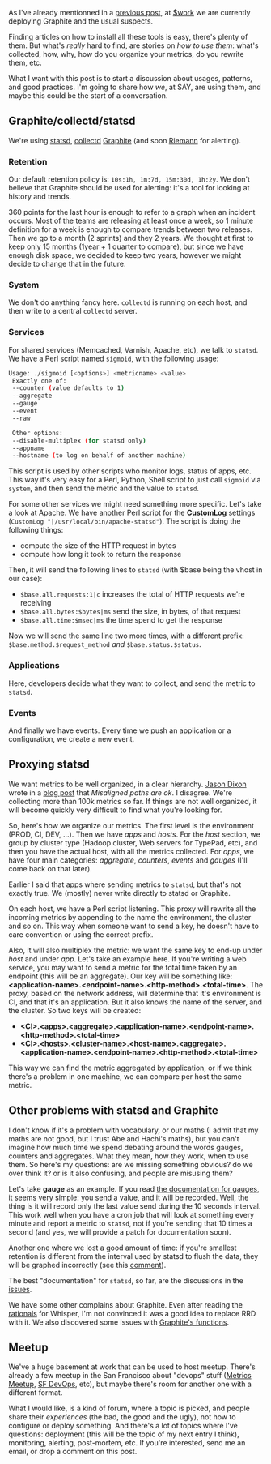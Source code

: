 As I've already mentionned in a [previous post](/carbons-manhole/), at [$work](http://saymedia.com) we are currently deploying Graphite and the usual suspects.

Finding articles on how to install all these tools is easy, there's plenty of them.  But what's *really* hard to find, are stories on *how to use them*: what's collected, how, why, how do you organize your metrics, do you rewrite them, etc.

What I want with this post is to start a discussion about usages, patterns, and good practices.  I'm going to share how *we*, at SAY, are using them, and maybe this could be the start of a conversation.

## Graphite/collectd/statsd

We're using [statsd](https://github.com/etsy/statsd), [collectd](https://collectd.org) [Graphite](https://github.com/graphite-project) (and soon [Riemann](http://riemann.io) for alerting).

### Retention

Our default retention policy is: `10s:1h, 1m:7d, 15m:30d, 1h:2y`.  We don't believe that Graphite should be used for alerting: it's a tool for looking at history and trends.

360 points for the last hour is enough to refer to a graph when an incident occurs.  Most of the teams are releasing at least once a week, so 1 minute definition for a week is enough to compare trends between two releases.  Then we go to a month (2 sprints) and they 2 years.  We thought at first to keep only 15 months (1year + 1 quarter to compare), but since we have enough disk space, we decided to keep two years, however we might decide to change that in the future.

### System

We don't do anything fancy here.  `collectd` is running on each host, and then write to a central `collectd` server.

### Services

For shared services (Memcached, Varnish, Apache, etc), we talk to `statsd`.  We have a Perl script named `sigmoid`, with the following usage:

```sh
Usage: ./sigmoid [<options>] <metricname> <value>
 Exactly one of:
 --counter (value defaults to 1)
 --aggregate
 --gauge
 --event
 --raw

 Other options:
 --disable-multiplex (for statsd only)
 --appname
 --hostname (to log on behalf of another machine)
```

This script is used by other scripts who monitor logs, status of apps, etc.  This way it's very easy for a Perl, Python, Shell script to just call `sigmoid` via `system`, and then send the metric and the value to `statsd`.

For some other services we might need something more specific.  Let's take a look at Apache.  We have another Perl script for the **CustomLog** settings (`CustomLog "|/usr/local/bin/apache-statsd"`).  The script is doing the following things:

* compute the size of the HTTP request in bytes
* compute how long it took to return the response

Then, it will send the following lines to `statsd` (with $base being the vhost in our case):

* `$base.all.requests:1|c` increases the total of HTTP requests we're receiving
* `$base.all.bytes:$bytes|ms` send the size, in bytes, of that request
* `$base.all.time:$msec|ms` the time spend to get the response

Now we will send the same line two more times, with a different prefix: `$base.method.$request_method` *and* `$base.status.$status`.

### Applications

Here, developers decide what they want to collect, and send the metric to `statsd`.

### Events

And finally we have events.  Every time we push an application or a configuration, we create a new event.

## Proxying statsd

We want metrics to be well organized, in a clear hierarchy.  [Jason Dixon](https://github.com/obfuscurity) wrote in a [blog post](http://obfuscurity.com/2012/05/Organizing-Your-Graphite-Metrics) that *Misaligned paths are ok*.  I disagree.  We're collecting more than 100k metrics so far.  If things are not well organized, it will become quickly very difficult to find what you're looking for.

So, here's how we organize our metrics.  The first level is the environment (PROD, CI, DEV, ...).  Then we have *apps* and *hosts*.  For the *host* section, we group by cluster type (Hadoop cluster, Web servers for TypePad, etc), and then you have the actual host, with all the metrics collected.  For *apps*, we have four main categories: *aggregate*, *counters*, *events* and *gauges* (I'll come back on that later).

Earlier I said that apps where sending metrics to `statsd`, but that's not exactly true.  We (mostly) never write directly to statsd or Graphite.

On each host, we have a Perl script listening.  This proxy will rewrite all the incoming metrics by appending to the name the environment, the cluster and so on.  This way when someone want to send a key, he doesn't have to care convention or using the correct prefix.

Also, it will also multiplex the metric: we want the same key to end-up under *host* and under *app*.  Let's take an example here.  If you're writing a web service, you may want to send a metric for the total time taken by an endpoint (this will be an aggregate).  Our key will be something like: **\<application-name\>.\<endpoint-name\>.\<http-method\>.\<total-time\>**.  The proxy, based on the network address, will determine that it's environment is CI, and that it's an application.  But it also knows the name of the server, and the cluster.  So two keys will be created:

* **\<CI\>.\<apps\>.\<aggregate\>.\<application-name\>.\<endpoint-name\>.\<http-method>.<total-time\>**
* **\<CI\>.\<hosts\>.\<cluster-name\>.\<host-name\>.\<aggregate\>.\<application-name\>.\<endpoint-name\>.\<http-method\>.\<total-time\>**

This way we can find the metric aggregated by application, or if we think there's a problem in one machine, we can compare per host the same metric.

## Other problems with statsd and Graphite

I don't know if it's a problem with vocabulary, or our maths (I admit that my maths are not good, but I trust Abe and Hachi's maths), but you can't imagine how much time we spend debating around the words gauges, counters and aggregates.  What they mean, how they work, when to use them.  So here's my questions: are we missing something obvious?  do we over think it? or is it also confusing, and people are misusing them?

Let's take **gauge** as an example.  If you read [the documentation for gauges](https://github.com/etsy/statsd/blob/master/README.md#gauges), it seems very simple: you send a value, and it will be recorded.  Well, the thing is it will record only the last value send during the 10 seconds interval.  This work well when you have a cron job that will look at something every minute and report a metric to `statsd`, not if you're sending that 10 times a second (and yes, we will provide a patch for documentation soon).

Another one where we lost a good amount of time: if you're smallest retention is different from the interval used by statsd to flush the data, they will be graphed incorrectly (see this [comment](https://github.com/etsy/statsd/issues/32#issuecomment-1830985)).

The best "documentation" for `statsd`, so far, are the discussions in the [issues](https://github.com/etsy/statsd/issues).

We have some other complains about Graphite.  Even after reading the [rationals](http://graphite.wikidot.com/whisper#toc1) for Whisper, I'm not convinced it was a good idea to replace RRD with it.  We also discovered some issues with [Graphite's functions](http://if.andonlyif.net/blog/2013/01/graphites-derivative-function-lies.html).

## Meetup

We've a huge basement at work that can be used to host meetup.  There's already a few meetup in the San Francisco about "devops" stuff ([Metrics Meetup](http://www.meetup.com/San-Francisco-Metrics-Meetup/events/98875712/), [SF DevOps](http://www.meetup.com/San-Francisco-DevOps/), etc), but maybe there's room for another one with a different format.

What I would like, is a kind of forum, where a topic is picked, and people share their *experiences* (the bad, the good and the ugly), not how to configure or deploy something.  And there's a lot of topics where I've questions: deployment (this will be the topic of my next entry I think), monitoring, alerting, post-mortem, etc.  If you're interested, send me an email, or drop a comment on this post.
